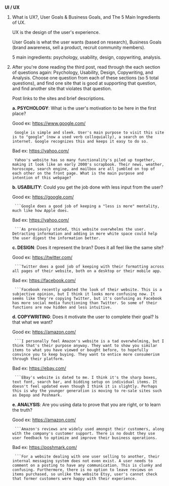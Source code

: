 **UI / UX**

1. What is UX?, User Goals & Business Goals, and The 5 Main Ingredients of UX.

      UX is the design of the user's experience.

      User Goals is what the user wants (based on research), Business Goals (brand awareness, sell a product, recruit community members).
      
      5 main ingredients: psychology, usability, design, copywriting, analysis.


2. After you're done reading the third post, read through the each section of questions again: Psychology, Usability, Design, Copywriting, and Analysis. Choose one question from each of these sections (so 5 total questions), and find one site that is good at supporting that question, and find another site that violates that question.

    Post links to the sites and brief descriptions.

    **a. PSYCHOLOGY**: What is the user's motivation to be here in the first place?

      Good ex: https://www.google.com/

        Google is simple and sleek. User's main purpose to visit this site is to "google" (now a used verb colloquially), a search on the internet. Google recognizes this and keeps it easy to do so.

      Bad ex: https://yahoo.com/

        Yahoo's website has so many functionality's piled up together, making it look like an early 2000's scrapbook. Their news, weather, horoscope, search engine, and mailbox are all jumbled on top of each other on the front page. What is the main purpose and intention of this webpage?

    **b. USABILITY**: Could you get the job done with less input from the user?

      Good ex: https://google.com/

        ```Google does a good job of keeping a "less is more" mentality, much like how Apple does.

      Bad ex: https://yahoo.com/

        ```As previously stated, this website overwhelms the user. Detracting information and adding in more white space could help the user digest the information better.

    **c. DESIGN**: Does it represent the bran? Does it all feel like the same site?

      Good ex: https://twitter.com/

        ```Twitter does a good job of keeping with their formatting across all pages of their website, both on a desktop or their mobile app.

      Bad ex: https://facebook.com/

        ```Facebook recently updated the look of their website. This is a subjective opinion, but I think it looks more confusing now. It seems like they're copying Twitter, but it's confusing as Facebook has more social media functioning than Twitter. So some of their functions are now hidden and less intuitive.

    **d. COPYWRITING**: Does it motivate the user to complete their goal? Is that what we want?

      Good ex: https://amazon.com/

        ```I personally feel Amazon's website is a tad overwhelming, but I think that's their purpose anyway. They want to show you similar items to what you have viewed or bought before, to hopefully convince you to keep buying. They want to entice more consumerism through their platform.

      Bad ex: https://ebay.com/

        ```EBay's website is dated to me. I think it's the sharp boxes, text font, search bar, and bidding setup on individual items. It doesn't feel updated even though I think it is slightly. Perhaps this is why the younger generation is moving to re-sale sites such as Depop and Poshmark.

    **e. ANALYSIS**: Are you using data to prove that you are right, or to learn the truth?

      Good ex: https://amazon.com/

        ```Amazon's reviews are widely used amongst their customers, along with the company's customer support. There is no doubt they use user feedback to optimize and improve their business operations.

      Bad ex: https://poshmark.com/

        ```For a website dealing with one user selling to another, their internal messaging system does not even exist. A user needs to comment on a posting to have any communication. This is clunky and confusing. Furthermore, there is no option to leave reviews on items purchased, so unlike the website Etsy, user's cannot check that former customers were happy with their experience.
